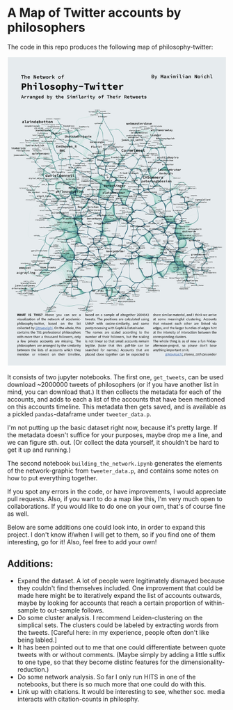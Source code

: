 # A Map of Twitter accounts by philosophers

The code in this repo produces the following map of philosophy-twitter:

![result.jpg](result.jpg)

It consists of two jupyter notebooks. The first one, `get_tweets`, can be used download ~2000000 tweets of philosophers (or if you have another list in mind, you can download that.) It then collects the metadata for each of the accounts, and adds to each a list of the accounts that have been mentioned on this accounts timeline. This metadata then gets saved, and is available as a pickled `pandas`-dataframe under `tweeter_data.p`.

I'm not putting up the basic dataset right now, because it's pretty large. If the metadata doesn't suffice for your purposes, maybe drop me a line, and we can figure sth. out. (Or collect the data yourself, it shouldn't be hard to get it up and running.) 

The second notebook `building_the_network.ipynb` generates the elements of the network-graphic from `tweeter_data.p`, and contains some notes on how to put everything together. 

If you spot any errors in the code, or have improvements, I would appreciate pull requests. Also, if you want to do a map like this, I'm very much open to collaborations. If you would like to do one on your own, that's of course fine as well.

Below are some additions one could look into, in order to expand this project. I don't know if/when I will get to them, so if you find one of them interesting, go for it! Also, feel free to add your own!

## Additions:

 * Expand the dataset. A lot of people were legitimately dismayed because they couldn't find themselves included. One improvement that could be made here might be to iteratively expand the list of accounts outwards, maybe by looking for accounts that reach a certain proportion of within-sample to out-sample follows. 
 * Do some cluster analysis. I recommend Leiden-clustering on the simplical sets. The clusters could be labeled by extracting words from the tweets. [Careful here: in my experience, people often don't like being labled.]
 * It has been pointed out to me that one could differentiate between quote tweets with or without comments. (Maybe simply by adding a little suffix to one type, so that they become distinc features for the dimensionality-reduction.)
 * Do some network analysis. So far I only run HITS in one of the notebooks, but there is so much more that one could do with this. 
 * Link up with citations. It would be interesting to see, whether soc. media interacts with citation-counts in philosphy. 
